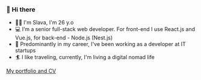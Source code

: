 ### 👋 Hi there

- 👨‍💻 I'm Slava, I'm 26 y.o
- 💻 I’m a senior full-stack web developer. For front-end I use React.js and Vue.js, for back-end - Node.js (Nest.js)
- 🚀 Predominantly in my career, I've been working as a developer at IT startups
- 🏄 I like traveling, currently, I'm living a digital nomad life



[My portfolio and CV](https://slava-nik.github.io/)

<!---
Slava-Nik/Slava-Nik is a ✨ special ✨ repository because its `README.md` (this file) appears on your GitHub profile.
You can click the Preview link to take a look at your changes.
--->

